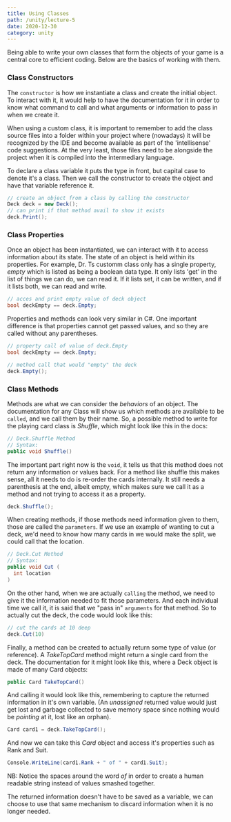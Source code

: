 ```yaml
---
title: Using Classes
path: /unity/lecture-5
date: 2020-12-30
category: unity
---
```


Being able to write your own classes that form the objects of your game is a central core to efficient coding. Below are the basics of working with them.

### Class Constructors

The `constructor` is how we instantiate a class and create the initial object. To interact with it, it would help to have the documentation for it in order to know what command to call and what arguments or information to pass in when we create it.

When using a custom class, it is important to remember to add the class source files into a folder within your project where (nowadays) it will be recognized by the IDE and become available as part of the 'intellisense' code suggestions. At the very least, those files need to be alongside the project when it is compiled into the intermediary language.

To declare a class variable it puts the type in front, but capital case to denote it's a class. Then we call the constructor to create the object and have that variable reference it.

```c#
// create an object from a class by calling the constructor
Deck deck = new Deck();
// can print if that method avail to show it exists
deck.Print();
```

### Class Properties

Once an object has been instantiated, we can interact with it to access information about its state. The state of an object is held within its properties. For example, Dr. Ts customm class only has a single property, _empty_ which is listed as being a boolean data type. It only lists 'get' in the list of things we can do, we can read it. If it lists set, it can be written, and if it lists both, we can read and write.

```c#
// acces and print empty value of deck object
bool deckEmpty == deck.Empty;
```

Properties and methods can look very similar in C#. One important difference is that properties cannot get passed values, and so they are called without any parentheses.

```c#
// property call of value of deck.Empty
bool deckEmpty == deck.Empty;

// method call that would "empty" the deck
deck.Empty();
```

### Class Methods

Methods are what we can consider the _behaviors_ of an object. The documentation for any Class will show us which methods are available to be `called`, and we call them by their name. So, a possible method to write for the playing card class is _Shuffle_, which might look like this in the docs:

```c#
// Deck.Shuffle Method
// Syntax:
public void Shuffle()
```

The important part right now is the `void`, it tells us that this method does not return any information or values back. For a method like shuffle this makes sense, all it needs to do is re-order the cards internally. It still needs a parenthesis at the end, albeit empty, which makes sure we call it as a method and not trying to access it as a property.

```c#
deck.Shuffle();
```

When creating methods, if those methods need information given to them, those are called the `parameters`. If we use an example of wanting to cut a deck, we'd need to know how many cards in we would make the split, we could call that the location.

```c#
// Deck.Cut Method
// Syntax:
public void Cut (
  int location
)
```

On the other hand, when we are actually `calling` the method, we need to give it the information needed to fit those parameters. And each individual time we call it, it is said that we "pass in" `arguments` for that method. So to actually cut the deck, the code would look like this:

```c#
// cut the cards at 10 deep
deck.Cut(10)
```

Finally, a method can be created to actually return some type of value (or reference). A _TakeTopCard_ method might return a single card from the deck. The documentation for it might look like this, where a Deck object is made of many Card objects:

```c#
public Card TakeTopCard()
```

And calling it would look like this, remembering to capture the returned information in it's own variable. (An _unassigned_ returned value would just get lost and garbage collected to save memory space since nothing would be _pointing_ at it, lost like an orphan).

```c#
Card card1 = deck.TakeTopCard();
```

And now we can take this _Card_ object and access it's properties such as Rank and Suit.

```c#
Console.WriteLine(card1.Rank + " of " + card1.Suit);
```

NB: Notice the spaces around the word _of_ in order to create a human readable string instead of values smashed together.

The returned information doesn't have to be saved as a variable, we can choose to use that same mechanism to discard information when it is no longer needed.

